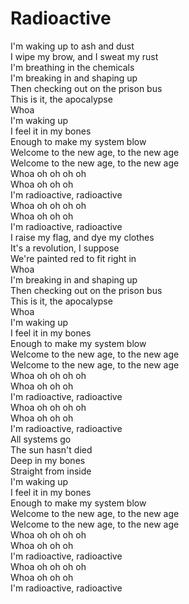 # Radioactive

I'm waking up to ash and dust  
I wipe my brow, and I sweat my rust  
I'm breathing in the chemicals  
I'm breaking in and shaping up  
Then checking out on the prison bus  
This is it, the apocalypse  
Whoa  
I'm waking up  
I feel it in my bones  
Enough to make my system blow  
Welcome to the new age, to the new age  
Welcome to the new age, to the new age  
Whoa oh oh oh oh  
Whoa oh oh oh  
I'm radioactive, radioactive  
Whoa oh oh oh oh  
Whoa oh oh oh  
I'm radioactive, radioactive  
I raise my flag, and dye my clothes  
It's a revolution, I suppose  
We're painted red to fit right in  
Whoa  
I'm breaking in and shaping up  
Then checking out on the prison bus  
This is it, the apocalypse  
Whoa  
I'm waking up  
I feel it in my bones  
Enough to make my system blow  
Welcome to the new age, to the new age  
Welcome to the new age, to the new age  
Whoa oh oh oh oh  
Whoa oh oh oh  
I'm radioactive, radioactive  
Whoa oh oh oh oh  
Whoa oh oh oh  
I'm radioactive, radioactive  
All systems go  
The sun hasn't died  
Deep in my bones  
Straight from inside  
I'm waking up  
I feel it in my bones  
Enough to make my system blow  
Welcome to the new age, to the new age  
Welcome to the new age, to the new age  
Whoa oh oh oh oh  
Whoa oh oh oh  
I'm radioactive, radioactive  
Whoa oh oh oh oh  
Whoa oh oh oh  
I'm radioactive, radioactive
